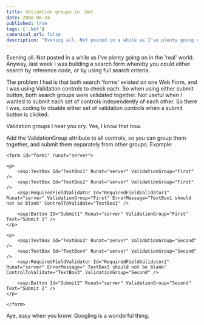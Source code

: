 ```yaml
---
title: Validation groups in .Net
date: 2008-08-24
published: true
tags: ['.Net']
canonical_url: false
description: "Evening all. Not posted in a while as I've plenty going on in the 'real' world. Anyway, last week I was building a search form whereby you could either search by reference code, or by using full search criteria."
---
```


Evening all. Not posted in a while as I've plenty going on in the 'real' world. Anyway, last week I was building a search form whereby you could either search by reference code, or by using full search criteria.

The problem I had is that both search 'forms' existed on one Web Form, and I was using Validation controls to check each. So when using either submit button, both search groups were validated together. Not useful when I wanted to submit each set of controls independently of each other. So there I was, coding to disable either set of validation controls when a submit button is clicked.

Validation groups I hear you cry. Yes, I know that now.

Add the ValidationGroup attribute to all controls, so you can group them together, and submit them separately from other groups. Example:

    <form id="form1" runat="server">
    
    <p>
        <asp:TextBox Id="TextBox1" Runat="server" ValidationGroup="First" />
        <asp:TextBox Id="TextBox2" Runat="server" ValidationGroup="First" />
        <asp:RequiredFieldValidator Id="RequiredFieldValidator1" Runat="server" ValidationGroup="First" ErrorMessage="TextBox1 should not be blank" ControlToValidate="TextBox1" />
    
        <asp:Button ID="Submit1" Runat="server" ValidationGroup="First" Text="Submit 1" />
    </p>
    
    <p>
        <asp:TextBox Id="TextBox3" Runat="server" ValidationGroup="Second" />
        <asp:TextBox Id="TextBox4" Runat="server" ValidationGroup="Second" />
        <asp:RequiredFieldValidator Id="RequiredFieldValidator2" Runat="server" ErrorMessage=" TextBox3 should not be blank" ControlToValidate="TextBox3" ValidationGroup="Second" />
    
        <asp:Button Id="Submit2" Runat="server" ValidationGroup="Second" Text="Submit 2" />
    </p>
    
    </form>

Aye, easy when you know. Googling is a wonderful thing.